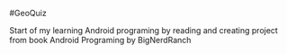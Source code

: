 #GeoQuiz

Start of my learning Android programing by reading and creating project 
from book Android Programing by BigNerdRanch   